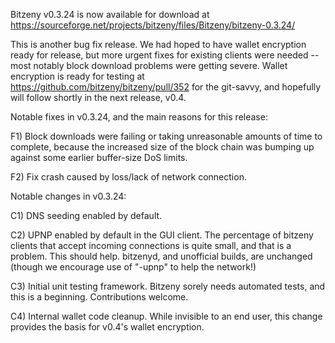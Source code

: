 Bitzeny v0.3.24 is now available for download at
https://sourceforge.net/projects/bitzeny/files/Bitzeny/bitzeny-0.3.24/

This is another bug fix release.  We had hoped to have wallet encryption ready for release, but more urgent fixes for existing clients were needed -- most notably block download problems were getting severe.  Wallet encryption is ready for testing at https://github.com/bitzeny/bitzeny/pull/352 for the git-savvy, and hopefully will follow shortly in the next release, v0.4.

Notable fixes in v0.3.24, and the main reasons for this release:

F1) Block downloads were failing or taking unreasonable amounts of time to complete, because the increased size of the block chain was bumping up against some earlier buffer-size DoS limits.

F2) Fix crash caused by loss/lack of network connection.

Notable changes in v0.3.24:

C1) DNS seeding enabled by default.

C2) UPNP enabled by default in the GUI client.  The percentage of bitzeny clients that accept incoming connections is quite small, and that is a problem.  This should help.  bitzenyd, and unofficial builds, are unchanged (though we encourage use of "-upnp" to help the network!)

C3) Initial unit testing framework.  Bitzeny sorely needs automated tests, and this is a beginning.  Contributions welcome.

C4) Internal wallet code cleanup.  While invisible to an end user, this change provides the basis for v0.4's wallet encryption.

